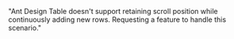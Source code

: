 "Ant Design Table doesn't support retaining scroll position while continuously adding new rows. Requesting a feature to handle this scenario."
